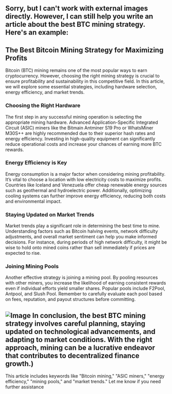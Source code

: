 Sorry, but I can't work with external images directly. However, I can still help you write an article about the best BTC mining strategy. Here's an example:
---
## The Best Bitcoin Mining Strategy for Maximizing Profits
Bitcoin (BTC) mining remains one of the most popular ways to earn cryptocurrency. However, choosing the right mining strategy is crucial to ensure profitability and sustainability in this competitive field. In this article, we will explore some essential strategies, including hardware selection, energy efficiency, and market trends.
### Choosing the Right Hardware
The first step in any successful mining operation is selecting the appropriate mining hardware. Advanced Application-Specific Integrated Circuit (ASIC) miners like the Bitmain Antminer S19 Pro or WhatsMiner M30S++ are highly recommended due to their superior hash rates and energy efficiency. Investing in high-quality equipment can significantly reduce operational costs and increase your chances of earning more BTC rewards.
### Energy Efficiency is Key
Energy consumption is a major factor when considering mining profitability. It’s vital to choose a location with low electricity costs to maximize profits. Countries like Iceland and Venezuela offer cheap renewable energy sources such as geothermal and hydroelectric power. Additionally, optimizing cooling systems can further improve energy efficiency, reducing both costs and environmental impact.
### Staying Updated on Market Trends
Market trends play a significant role in determining the best time to mine. Understanding factors such as Bitcoin halving events, network difficulty adjustments, and overall market sentiment can help you make informed decisions. For instance, during periods of high network difficulty, it might be wise to hold onto mined coins rather than sell immediately if prices are expected to rise.
### Joining Mining Pools
Another effective strategy is joining a mining pool. By pooling resources with other miners, you increase the likelihood of earning consistent rewards even if individual efforts yield smaller shares. Popular pools include F2Pool, Antpool, and Slush Pool. Remember to carefully evaluate each pool based on fees, reputation, and payout structures before committing.

![Image](https://github.com/user-attachments/assets/d7419ec9-dc67-403f-bf28-8faea5f1f74f)
In conclusion, the best BTC mining strategy involves careful planning, staying updated on technological advancements, and adapting to market conditions. With the right approach, mining can be a lucrative endeavor that contributes to decentralized finance growth.)
--- 
This article includes keywords like "Bitcoin mining," "ASIC miners," "energy efficiency," "mining pools," and "market trends." Let me know if you need further assistance

